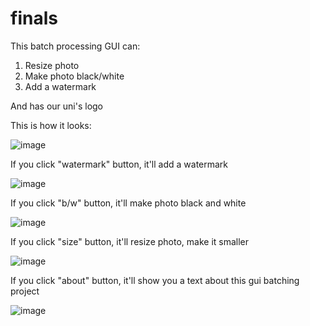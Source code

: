 # finals
This batch processing GUI can:
1. Resize photo
2. Make photo black/white
3. Add a watermark

And has our uni's logo


This is how it looks:

![image](https://user-images.githubusercontent.com/103060251/171852435-6d72e718-5c3e-497a-8b92-4cba403cc187.png)


If you click "watermark" button, it'll add a watermark

 ![image](https://user-images.githubusercontent.com/103060251/171852566-66dd2b5e-b408-4270-bf3f-cde9c19a5e63.png)
 
 
If you click "b/w" button, it'll make photo black and white

 ![image](https://user-images.githubusercontent.com/103060251/171852683-ee00110a-e2b8-44ec-8a64-a58c20787ecf.png)
 
 
If you click "size" button, it'll resize photo, make it smaller

![image](https://user-images.githubusercontent.com/103060251/171852747-cf423229-6bee-47cb-9462-bfb90890c776.png)


If you click "about" button, it'll show you a text about this gui batching project

![image](https://user-images.githubusercontent.com/103060251/171852815-99ccec86-81f0-49d2-b682-ef87e24e2f5d.png)
